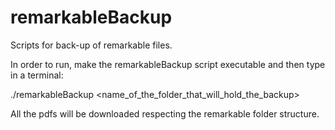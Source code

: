 # remarkableBackup
Scripts for back-up of remarkable files. 

In order to run, make the remarkableBackup script executable and then type in a terminal:

  ./remarkableBackup <name_of_the_folder_that_will_hold_the_backup>
  
All the pdfs will be downloaded respecting the remarkable folder structure.
